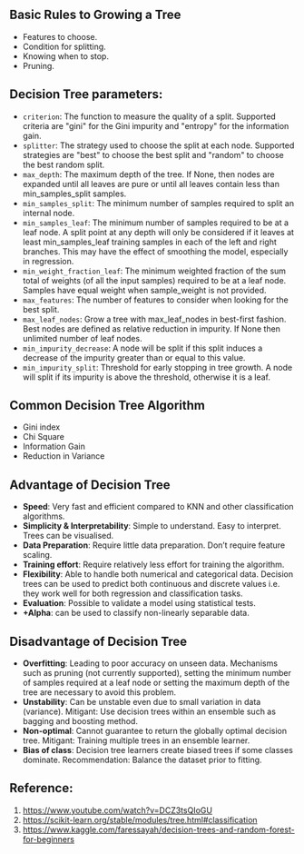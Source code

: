 ## Basic Rules to Growing a Tree
* Features to choose.
* Condition for splitting.
* Knowing when to stop.
* Pruning.

## Decision Tree parameters:
* `criterion`: The function to measure the quality of a split. Supported criteria are "gini" for the Gini impurity and "entropy" for the information gain.
* `splitter`: The strategy used to choose the split at each node. Supported strategies are "best" to choose the best split and "random" to choose the best random split.
* `max_depth`: The maximum depth of the tree. If None, then nodes are expanded until all leaves are pure or until all leaves contain less than min_samples_split samples.
* `min_samples_split`: The minimum number of samples required to split an internal node.
* `min_samples_leaf`: The minimum number of samples required to be at a leaf node. A split point at any depth will only be considered if it leaves at least min_samples_leaf training samples in each of the left and right branches. This may have the effect of smoothing the model, especially in regression.
* `min_weight_fraction_leaf`: The minimum weighted fraction of the sum total of weights (of all the input samples) required to be at a leaf node. Samples have equal weight when sample_weight is not provided.
* `max_features`: The number of features to consider when looking for the best split.
* `max_leaf_nodes`: Grow a tree with max_leaf_nodes in best-first fashion. Best nodes are defined as relative reduction in impurity. If None then unlimited number of leaf nodes.
* `min_impurity_decrease`: A node will be split if this split induces a decrease of the impurity greater than or equal to this value.
* `min_impurity_split`: Threshold for early stopping in tree growth. A node will split if its impurity is above the threshold, otherwise it is a leaf.

## Common Decision Tree Algorithm
* Gini index
* Chi Square
* Information Gain
* Reduction in Variance

## Advantage of Decision Tree
* **Speed**: Very fast and efficient compared to KNN and other classification algorithms.
* **Simplicity & Interpretability**: Simple to understand. Easy to interpret. Trees can be visualised.
* **Data Preparation**: Require little data preparation. Don’t require feature scaling.
* **Training effort**: Require relatively less effort for training the algorithm.
* **Flexibility**: Able to handle both numerical and categorical data. Decision trees can be used to predict both continuous and discrete values i.e. they work well for both regression and classification tasks.
* **Evaluation**: Possible to validate a model using statistical tests.
* **+Alpha**: can be used to classify non-linearly separable data.

## Disadvantage of Decision Tree
* **Overfitting**: Leading to poor accuracy on unseen data. Mechanisms such as pruning (not currently supported), setting the minimum number of samples required at a leaf node or setting the maximum depth of the tree are necessary to avoid this problem.
* **Unstability**: Can be unstable even due to small variation in data (variance). Mitigant: Use decision trees within an ensemble such as bagging and boosting method.
* **Non-optimal**: Cannot guarantee to return the globally optimal decision tree. Mitigant: Training multiple trees in an ensemble learner.
* **Bias of class**: Decision tree learners create biased trees if some classes dominate. Recommendation: Balance the dataset prior to fitting.

## Reference:
1. https://www.youtube.com/watch?v=DCZ3tsQIoGU
2. https://scikit-learn.org/stable/modules/tree.html#classification
3. https://www.kaggle.com/faressayah/decision-trees-and-random-forest-for-beginners

